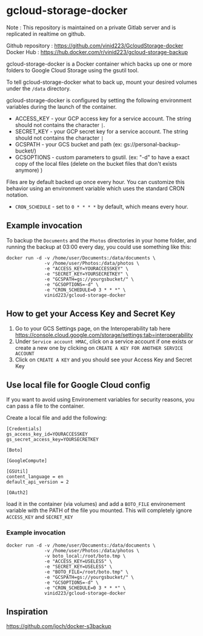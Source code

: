 # gcloud-storage-docker

Note : This repository is maintained on a private Gitlab server and is replicated in realtime on github.

Github repository : https://github.com/vinid223/GcloudStorage-docker
Docker Hub : https://hub.docker.com/r/vinid223/gcloud-storage-backup

gcloud-storage-docker is a Docker container which backs up one or more folders to Google Cloud Storage using the gsutil tool.

To tell gcloud-storage-docker what to back up, mount your desired volumes under the `/data` directory.

gcloud-storage-docker is configured by setting the following environment variables during
the launch of the container.

- ACCESS_KEY - your GCP access key for a service account. The string should not contains the character `|`.
- SECRET_KEY - your GCP secret key for a service account. The string should not contains the character `|`
- GCSPATH - your GCS bucket and path (ex: gs://personal-backup-bucket/)
- GCSOPTIONS - custom parameters to gsutil. (ex: "-d" to have a exact copy of the local files (delete on the bucket files that don't exists anymore) )

Files are by default backed up once every hour. You can customize this behavior
using an environment variable which uses the standard CRON notation.

- `CRON_SCHEDULE` - set to `0 * * * *` by default, which means every hour.

## Example invocation

To backup the `Documents` and the `Photos` directories in your home folder, and
running the backup at 03:00 every day, you could use something like this:

```
docker run -d -v /home/user/Documents:/data/documents \ 
              -v /home/user/Photos:/data/photos \ 
              -e "ACCESS_KEY=YOURACCESSKEY" \ 
              -e "SECRET_KEY=YOURSECRETKEY" \ 
              -e "GCSPATH=gs://yourgsbucket/" \ 
              -e "GCSOPTIONS=-d" \ 
              -e "CRON_SCHEDULE=0 3 * * *" \ 
              vinid223/gcloud-storage-docker 
```

## How to get your Access Key and Secret Key

1. Go to your GCS Settings page, on the Interoperability tab here https://console.cloud.google.com/storage/settings;tab=interoperability
2. Under `Service account HMAC`, click on a service account if one exists or create a new one by clicking on `CREATE A KEY FOR ANOTHER SERVICE ACCOUNT`
3. Click on `CREATE A KEY` and you should see your Access Key and Secret Key

## Use local file for Google Cloud config

If you want to avoid using Environement variables for security reasons, you can pass a file to the container. 

Create a local file and add the following:

```
[Credentials]
gs_access_key_id=YOURACCESSKEY
gs_secret_access_key=YOURSECRETKEY

[Boto]

[GoogleCompute]

[GSUtil]
content_language = en
default_api_version = 2

[OAuth2]
```

load it in the container (via volumes) and add a `BOTO_FILE` environement variable with the PATH of the file you mounted. 
This will completely ignore `ACCESS_KEY` and `SECRET_KEY`

### Example invocation

```
docker run -d -v /home/user/Documents:/data/documents \ 
              -v /home/user/Photos:/data/photos \ 
              -v boto_local:/root/boto.tmp \ 
              -e "ACCESS_KEY=USELESS" \ 
              -e "SECRET_KEY=USELESS" \ 
              -e "BOTO_FILE=/root/boto.tmp" \ 
              -e "GCSPATH=gs://yourgsbucket/" \ 
              -e "GCSOPTIONS=-d" \ 
              -e "CRON_SCHEDULE=0 3 * * *" \ 
              vinid223/gcloud-storage-docker 
```

## Inspiration
https://github.com/joch/docker-s3backup
